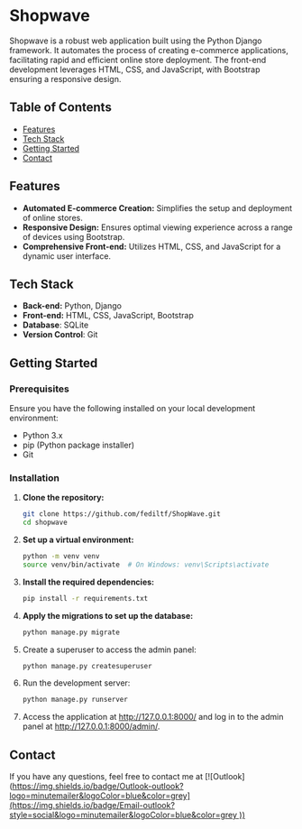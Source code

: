 # Shopwave

Shopwave is a robust web application built using the Python Django framework. It automates the process of creating e-commerce applications, facilitating rapid and efficient online store deployment. The front-end development leverages HTML, CSS, and JavaScript, with Bootstrap ensuring a responsive design.

## Table of Contents

- [Features](#features)
- [Tech Stack](#tech-stack)
- [Getting Started](#getting-started)
- [Contact](#contact)

## Features

- **Automated E-commerce Creation:** Simplifies the setup and deployment of online stores.
- **Responsive Design:** Ensures optimal viewing experience across a range of devices using Bootstrap.
- **Comprehensive Front-end:** Utilizes HTML, CSS, and JavaScript for a dynamic user interface.

## Tech Stack

- **Back-end:** Python, Django
- **Front-end:** HTML, CSS, JavaScript, Bootstrap
- **Database**: SQLite
- **Version Control**: Git

## Getting Started

### Prerequisites

Ensure you have the following installed on your local development environment:

- Python 3.x
- pip (Python package installer)
- Git

### Installation

1. **Clone the repository:**
   ```bash
   git clone https://github.com/fediltf/ShopWave.git
   cd shopwave
2. **Set up a virtual environment:**
   ```bash
   python -m venv venv
   source venv/bin/activate  # On Windows: venv\Scripts\activate
3. **Install the required dependencies:**
   ```bash
   pip install -r requirements.txt
4. **Apply the migrations to set up the database:**
   ```bash
   python manage.py migrate
5. Create a superuser to access the admin panel:
   ```bash
   python manage.py createsuperuser
6. Run the development server:
   ```bash
   python manage.py runserver
7. Access the application at http://127.0.0.1:8000/ and log in to the admin panel at http://127.0.0.1:8000/admin/.

## Contact
If you have any questions, feel free to contact me at [![Outlook]([https://img.shields.io/badge/Outlook-outlook?logo=minutemailer&logoColor=blue&color=grey](https://img.shields.io/badge/Email-outlook?style=social&logo=minutemailer&logoColor=blue&color=grey
))](mailto:mohamedfedi.letaief@eniso.u-sousse.tn)
